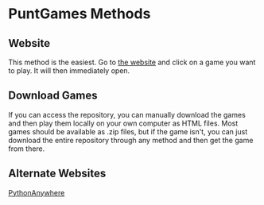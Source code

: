 # PuntGames Methods
## Website
This method is the easiest. Go to [the website](https://puntgames.github.io) and click on a game you want to play. It will then immediately open.

## Download Games
If you can access the repository, you can manually download the games and then play them locally on your own computer as HTML files. Most games should be available as .zip files, but if the game isn't, you can just download the entire repository through any method and then get the game from there.

## Alternate Websites
[PythonAnywhere](https://puntgames.pythonanywhere.com)
